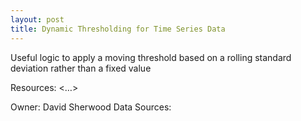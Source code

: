 ```yaml
---
layout: post
title: Dynamic Thresholding for Time Series Data
---
```

Useful logic to apply a moving threshold based on a rolling standard deviation rather than a fixed value

Resources: <…>

Owner: David Sherwood
Data Sources:
